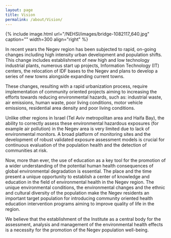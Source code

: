 ```yaml
---
layout: page
title: Vision
permalink: /about/Vision/
---
```


{% include image.html url="/NEHSI/images/bridge-1082117_640.jpg" caption="" width=300 align="right" %}

In
recent years the Negev region has been subjected to rapid, on-going
changes including high intensity urban development and population
shifts. This change includes establishment of new high and low
technology industrial plants, numerous start up projects, Information
Technology (IT) centers, the relocation of IDF bases to the Negev and
plans to develop a series of new towns alongside expanding current
towns. 

These
changes, resulting with a rapid urbanization process, require
implementation of community oriented projects aiming to increasing
the efforts towards reducing environmental hazards, such as:
industrial waste, air emissions, human waste, poor living conditions,
motor vehicle emissions, residential area density and poor living
conditions.

Unlike
other regions in Israel (Tel Aviv metropolitan area and Haifa Bay),
the ability to correctly assess these environmental hazardous
exposures (for example air pollution) in the Negev area is very
limited due to lack of environmental monitors.  A broad platform of
monitoring sites and the development of robust validated exposure
assessment models is crucial for continuous evaluation of the
population health and the detection of communities at risk. 

Now,
more than ever, the use of education as a key tool for the promotion
of a wider understanding of the potential human health consequences
of global environmental degradation is essential.  The place and the
time present a unique opportunity to establish a center of knowledge
and education in the field of environmental health in the Negev
region. The unique environmental conditions, the environmental
changes and the ethnic and cultural diversity of the population make
the Negev residents an important target population for introducing
community oriented health education intervention programs aiming to
improve   quality of life in the region. 

We
believe that the establishment of the Institute as a central body for
the assessment, analysis and management of the environmental health
effects is a necessity for the promotion of the Negev population
well-being.
